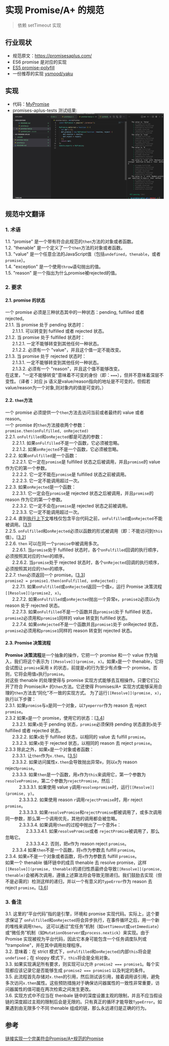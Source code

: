 # 实现 Promise/A+ 的规范 
> 依赖 setTimeout 实现

## 行业现状
- 规范原文：https://promisesaplus.com/
- ES6 promise 是对应的实现
- [ES5 promise-polyfill](https://github.com/taylorhakes/promise-polyfill)
- 一份推荐的实现 [ysmood/yaku](https://github.com/ysmood/yaku)

## 实现
- 代码：[MyPromise](./promise.js)
- promises-aplus-tests 测试结果: ![promises-aplus-tests 测试结果](./images/promises-aplus-tests.jpg)

## 规范中文翻译
### 1. 术语
  1.1. "promise" 是一个带有符合此规范的`then`方法的对象或者函数。<br />
  1.2. "thenable" 是一个定义了一个`then`方法的对象或者函数。<br />
  1.3. "value" 是一个任意合法的JavaScript值（包括`undefined`，`thenable`，或者`promise`）。<br />
  1.4. "exception" 是一个使用`throw`语句抛出的值。<br />
  1.5. "reason" 是一个指出为什么promise被rejected的值。<br />

### 2. 要求
#### 2.1. promise 的状态
一个 promise 必须是三种状态其中的一种状态：pending, fulfilled 或者 rejected。<br />
2.1.1. 当 promise 处于 pending 状态时：<br />
&ensp; &ensp; 2.1.1.1. 可以转变到 fulfilled 或者 rejected 状态。<br />
2.1.2. 当 promise 处于 fulfilled 状态时：<br />
&ensp; &ensp; 2.1.2.1. 一定不能够转变到其他任何一种状态。<br />
&ensp; &ensp; 2.1.2.2. 必须有一个 "value"，并且这个值一定不能改变。 <br />
2.1.3. 当 promise 处于 rejected 状态时：<br />
&ensp; &ensp; 2.1.3.1. 一定不能够转变到其他任何一种状态。<br />
&ensp; &ensp; 2.1.3.2. 必须有一个 "reason"，并且这个值不能够改变。<br /> 
在这里，"一定不能够转变"意味着不可变的身份（即：`===`），但并不意味着深层不变性。（译者：对应 js 语义是value/reason指向的地址是不可变的，但假若value/reason为一个对象,则对象内的值是可变的。） 

#### 2.2. `then`方法
一个 promise 必须提供一个`then`方法去访问当前或者最终的 value 或者 reason。<br />
一个 promise 的`then`方法接收两个参数：<br />
```promise.then(onFulfilled, onRejected)```<br />
2.2.1. `onFulfilled`和`onRejected`都是可选的参数：<br />
&ensp; &ensp; 2.2.1.1. 如果`onFulfilled`不是一个函数，它必须被忽略。<br />
&ensp; &ensp; 2.2.1.2. 如果`onRejected`不是一个函数，它必须被忽略。<br />
2.2.2. 如果`onFulfilled`是一个函数：<br />
&ensp; &ensp; 2.2.2.1. 它一定在`promise`是 fulfilled 状态之后被调用，并且`promise`的 value 作为它的第一个参数。<br />
&ensp; &ensp; 2.2.2.2. 它一定不能在`promise`是 fulfilled 状态之前被调用。<br />
&ensp; &ensp; 2.2.2.3. 它一定不能调用超过一次。<br />
2.2.3. 如果`onRejected`是一个函数：<br />
&ensp; &ensp; 2.2.3.1. 它一定会在`promise`是 rejected 状态之后被调用，并且`promise`的 reason 作为它的第一个参数。<br />
&ensp; &ensp; 2.2.3.2. 它一定不会在`promise`是 rejected 状态之前被调用。<br />
&ensp; &ensp; 2.2.3.3. 它一定不能调用超过一次。<br />
2.2.4. 直到[执行上下文](https://es5.github.io/#x10.3)堆栈仅包含平台代码之前，`onFulfilled`或`onRejected`不能被调用。[<a href="#notes">3.1</a>]<br />
2.2.5. `onFulfilled`和`onRejected`必须以函数的形式被调用（即：不能访问到`this`值）。[<a href="#notes">3.2</a>]<br />
2.2.6. `then` 可以在同一个`promise`中被调用多次。<br />
&ensp; &ensp; 2.2.6.1. 当`promise`处于 fulfilled 状态时，各个`onFulfilled`回调的执行顺序，必须按照其对应的`then`的顺序。<br />
&ensp; &ensp; 2.2.6.2. 当`promise`处于 rejected 状态时，各个`onRejected`回调的执行顺序，必须按照其对应的`then`的顺序。<br />
2.2.7. `then`必须返回一个 promise。[<a href="#notes">3.3</a>]<br />
```promise2 = promise1.then(onFulfilled, onRejected);```<br />
&ensp; &ensp; 2.2.7.1. 如果`onFulfilled`或`onRejected`返回一个值`x`，运行 Promise 决策流程`[[Resolve]](promise2, x)`。<br />
&ensp; &ensp; 2.2.7.2. 如果`onFulfilled`或`onRejected`抛出一个异常`e`，`promise2`必须以`e`为 reason 处于 rejected 状态。<br />
&ensp; &ensp; 2.2.7.3. 如果`onFulfilled`不是一个函数并且`promise1`处于 fulfilled 状态，`promise2`必须用和`promise1`同样的 value 转变到 fulfilled 状态。<br />
&ensp; &ensp; 2.2.7.4. 如果`onRejected`不是一个函数并且`promise1`处于 onRejected 状态，`promise2`必须用和`promise1`同样的 reason 转变到 rejected 状态。<br />

#### 2.3. Promise 决策流程
**Promise 决策流程**是一个抽象的操作，它把一个 promise 和一个 value 作为输入，我们将这个表示为 `[[Resolve]](promise, x)`。如果`x`是一个 thenable，它将会试图让 `promise`采用 x 的状态，前提是`x`的行为至少有点像一个 promise。否则，它将会用值`x`执行`promise`。<br />
对这些 thenable 的处理使得与 promise 实现方式能够去互相操作。只要它们公开了符合 Promise/A+ 的`then`方法。它还使得 Promises/A+ 实现方式能够采用合理的`then`方法去“同化”不一致的实现方式。
为了运行`[[Resolve]](promise, x)`，执行以下步骤：<br />
2.3.1. 如果`promise`与`x`是同一个对象，以`Tyeperror`作为 reason 去 reject `promise`。<br />
2.3.2 如果`x`是一个 promise，使用它的状态：[<a href="#notes">3.4</a>]<br />
&ensp; &ensp; 2.3.2.1. 如果`x`处于 pending 状态，`promise`必须保持 pending 状态直到`x`处于 fulfilled 或者 rejected 状态。<br />
&ensp; &ensp; 2.3.2.2. 如果`x`处于 fulfilled 状态，以相同的 value 去 fulfill `promise`。<br />
&ensp; &ensp; 2.3.2.3. 如果`x`处于 rejected 状态，以相同的 reason 去 reject `promise`。<br />
2.3.3 除此之外，如果`x`是一个对象或者函数：<br />
&ensp; &ensp; 2.3.3.1. 让`then`作为`x.then`。[<a href="#notes">3.5</a>]<br />
&ensp; &ensp; 2.3.3.2. 如果访问属性`x.then`会导致抛出异常`e`，则以`e`为 reason reject`promise`。<br />
&ensp; &ensp; 2.3.3.3. 如果`then`是一个函数，用`x`作为`this`来调用它，第一个参数为`resolvePromise`，第二个参数为`rejectPromise`，然后：<br />
&ensp; &ensp; &ensp; &ensp; 2.3.3.3.1. 如果使用 value `y`调用`resolvepromise`时，运行`[[Resolve]](promise, y)`。<br />
&ensp; &ensp; &ensp; &ensp; 2.3.3.3.2. 如果使用 reason `r`调用`rejectPromise`时，用`r` reject `promise`。<br />
&ensp; &ensp; &ensp; &ensp; 2.3.3.3.3. 如果`resolvePromise`和`rejectPromise`都被调用了，或多次调用同一参数，那么第一个调用优先，其他的调用都会被忽略。<br />
&ensp; &ensp; &ensp; &ensp; 2.3.3.3.4. 如果调用`then`的过程中抛出了一个意外`e`：<br />
&ensp; &ensp; &ensp; &ensp; &ensp; &ensp; 2.3.3.3.4.1. 如果`resolvePromise`或者 `rejectPromise`被调用了，那么忽略它。<br />
&ensp; &ensp; &ensp; &ensp; &ensp; &ensp; 2.3.3.3.4.2. 否则，把`e`作为 reason reject `promise`。<br />
&ensp; &ensp; 2.3.3.4 如果`then`不是一个函数，将`x`作为参数去 fulfill `promise`。<br />
2.3.4. 如果`x`不是一个对象或者函数，将`x`作为参数去 fulfill `promise`。<br />
如果一个 thenable 循环链中的成员 thenable 去 resolve promise，这样`[[Resolve]](promise, thenable)`的递归性质最终会导致`[[Resolve]](promise, thenable)`会被再次调用，遵循上述算法将会导致无限递归。我们鼓励去实现（但不是必需的）检测这样的递归，并以一个有意义的`TypeError`作为 reason 去 reject `promise`。[<a href="#notes">3.6</a>]

### 3. <a name="notes">备注</a>
3.1. 这里的“平台代码”指的是引擎，环境和 promise 实现代码。实际上，这个要求保证了 `onFulfilled`和`onRejected`将会异步执行，在事件循环之后，用一个新的堆栈来调用`then`。 这可以通过“宏任务”机制（如`setTimeout`或`setImmediate`）或“微任务”机制（如`MutationObserver`或`process.nextick`）来实现。由于 Promise 实现被视为平台代码，因此它本身可能包含一个任务调度队列或 "trampoline"，并在其中调用处理程序。<br />
3.2. 意味着：在 strict 模式下，`onFulfilled`和`onRejected`)内部`this`将会是`undefined`；在 sloppy 模式下，`this`将会是全局对象。<br />
3.3. 如果实现满足所有要求，则实现可以允许 `promise2 === promise1`。每个实现都应该记录它是否能够生成 `promise2 === promise1` 以及判定的条件。<br />
3.5. 此流程首先存储对`x.then`的引用，然后测试该引用，接着调用该引用，避免多次访问`x.then`属性。这些预防措施对于确保访问器属性的一致性非常重要，访问器属性的值可能在两次检索之间发生更改。<br />
3.6. 实现方式中不应当在 thenbale 链中的深度设置主观的限制，并且不应当假设链的深度超过主观的限制后会是无限的。只有真正的循环才能导致`TypeError`。如果遇到由无限多个不同 thenable 组成的链，那么永远递归是正确的行为。<br />

## 参考
[链接实现一个完美符合Promise/A+规范的Promise](https://github.com/forthealllight/blog/issues/4)
      